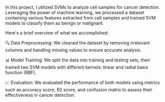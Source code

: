 In this project, I utilized SVMs to analyze cell samples for cancer detection. Leveraging the power of machine learning, we processed a dataset containing various features extracted from cell samples and trained SVM models to classify them as benign or malignant.

Here's a brief overview of what we accomplished:

🔍 Data Preprocessing: We cleaned the dataset by removing irrelevant columns and handling missing values to ensure accurate analysis.

📊 Model Training: We split the data into training and testing sets, then trained two SVM models with different kernels: linear and radial basis function (RBF).

📈 Evaluation: We evaluated the performance of both models using metrics such as accuracy score, R2 score, and confusion matrix to assess their effectiveness in cancer detection.

